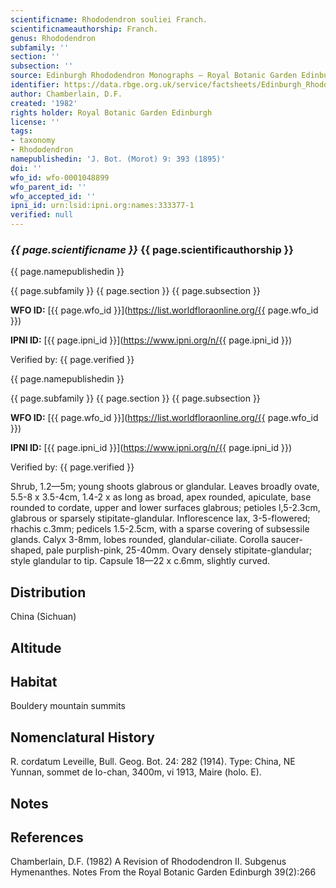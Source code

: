 ```yaml
---
scientificname: Rhododendron souliei Franch.
scientificnameauthorship: Franch.
genus: Rhododendron
subfamily: ''
section: ''
subsection: ''
source: Edinburgh Rhododendron Monographs – Royal Botanic Garden Edinburgh
identifier: https://data.rbge.org.uk/service/factsheets/Edinburgh_Rhododendron_Monographs.xhtml
author: Chamberlain, D.F.
created: '1982'
rights holder: Royal Botanic Garden Edinburgh
license: ''
tags:
- taxonomy
- Rhododendron
namepublishedin: 'J. Bot. (Morot) 9: 393 (1895)'
doi: ''
wfo_id: wfo-0001048899
wfo_parent_id: ''
wfo_accepted_id: ''
ipni_id: urn:lsid:ipni.org:names:333377-1
verified: null
---
```

### _{{ page.scientificname }}_ {{ page.scientificauthorship }}
 {{ page.namepublishedin }}

{{ page.subfamily }} {{ page.section }} {{ page.subsection }}

**WFO ID:** [{{ page.wfo_id }}](https://list.worldfloraonline.org/{{ page.wfo_id }})

**IPNI ID:** [{{ page.ipni_id }}](https://www.ipni.org/n/{{ page.ipni_id }})

Verified by: {{ page.verified }}

 {{ page.namepublishedin }}

{{ page.subfamily }} {{ page.section }} {{ page.subsection }}

**WFO ID:** [{{ page.wfo_id }}](https://list.worldfloraonline.org/{{ page.wfo_id }})

**IPNI ID:** [{{ page.ipni_id }}](https://www.ipni.org/n/{{ page.ipni_id }})

Verified by: {{ page.verified }}



Shrub, 1.2—5m; young shoots glabrous or glandular. Leaves broadly ovate, 5.5-8 x 3.5-4cm, 1.4-2 x as long as broad, apex rounded, apiculate, base rounded to cordate, upper and lower surfaces glabrous; petioles l,5-2.3cm, glabrous or sparsely stipitate-glandular. Inflorescence lax, 3-5-flowered; rhachis c.3mm; pedicels 1.5-2.5cm, with a sparse covering of subsessile glands. Calyx 3-8mm, lobes rounded, glandular-ciliate. Corolla saucer-shaped, pale purplish-pink, 25-40mm. Ovary densely stipitate-glandular; style glandular to tip. Capsule 18—22 x c.6mm, slightly curved.

## Distribution
China (Sichuan)

## Altitude


## Habitat
Bouldery mountain summits

## Nomenclatural History
R. cordatum Leveille, Bull. Geog. Bot. 24: 282 (1914). Type: China, NE Yunnan, sommet de Io-chan, 3400m, vi 1913, Maire (holo. E).
                       
## Notes


## References

Chamberlain, D.F. (1982) A Revision of Rhododendron II. Subgenus Hymenanthes. Notes From the Royal Botanic Garden Edinburgh 39(2):266
